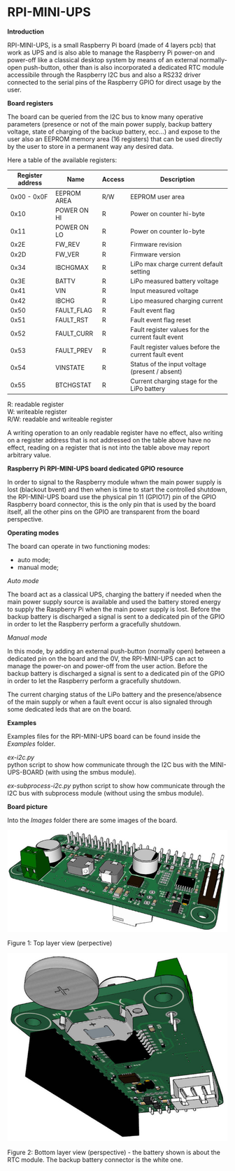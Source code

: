 # RPI-MINI-UPS

**Introduction**

RPI-MINI-UPS, is a small Raspberry Pi board (made of 4 layers pcb) that work as UPS and is also able to manage the Raspberry Pi power-on and power-off like a classical desktop system by means of an external normally-open push-button, other than is also incorporated a dedicated RTC module accessibile through the Raspberry I2C bus and also a RS232 driver connected to the serial pins of the Raspberry GPIO for direct usage by the user.

**Board registers**

The board can be queried from the I2C bus to know many operative parameters (presence or not of the main power supply, backup battery voltage, state of charging of the backup battery, ecc...) and expose to the user also an EEPROM memory area (16 registers) that can be used directly by the user to store in a permanent way any desired data.

Here a table of the available registers:

| Register address | Name        | Access | Description                                          |
| ---------------- | ----------- | ------ | ---------------------------------------------------- |
| 0x00 - 0x0F      | EEPROM AREA | R/W    | EEPROM user area                                     |
| 0x10             | POWER ON HI | R      | Power on counter hi-byte                             |
| 0x11             | POWER ON LO | R      | Power on counter lo-byte                             |
| 0x2E             | FW_REV      | R      | Firmware revision                                    |
| 0x2D             | FW_VER      | R      | Firmware version                                     |
| 0x34             | IBCHGMAX    | R      | LiPo max charge current default setting              |
| 0x3E             | BATTV       | R      | LiPo measured battery voltage                        |
| 0x41             | VIN         | R      | Input measured voltage                               |
| 0x42             | IBCHG       | R      | Lipo measured charging current                       |
| 0x50             | FAULT_FLAG  | R      | Fault event flag                                     |
| 0x51             | FAULT_RST   | R      | Fault event flag reset                               |
| 0x52             | FAULT_CURR  | R      | Fault register values for the current fault event    |
| 0x53             | FAULT_PREV  | R      | Fault register values before the current fault event |
| 0x54             | VINSTATE    | R      | Status of the input voltage (present / absent)       |
| 0x55             | BTCHGSTAT   | R      | Current charging stage for the LiPo battery          |

R: readable register  
W: writeable register  
R/W: readable and writeable register  

A writing operation to an only readable register have no effect, also writing on a register address that is not addressed on the table above have no effect, reading on a register that is not into the table above may report arbitrary value.

**Raspberry Pi RPI-MINI-UPS board dedicated GPIO resource**

In order to signal to the Raspberry module whwn the main power supply is lost (blackout bvent) and then when is time to start the controlled shutdown, the RPI-MINI-UPS board use the physical pin 11 (GPIO17) pin of the GPIO Raspberry board connector, this is the only pin that is used by the board itself, all the other pins on the GPIO are transparent from the board perspective.

**Operating modes**

The board can operate in two functioning modes:

- auto mode;
- manual mode;

*Auto mode*

The board act as a classical UPS, charging the battery if needed when the main power supply source is available and used the battery stored energy to supply the Raspberry Pi when the main power supply is lost. Before the backup battery is discharged a signal is sent to a dedicated pin of the GPIO in order to let the Raspberry perform a gracefully shutdown.

*Manual mode*

In this mode, by adding an external push-button (normally open) between a dedicated pin on the board and the 0V, the RPI-MINI-UPS can act to manage the power-on and power-off from the user action. Before the backup battery is discharged a signal is sent to a dedicated pin of the GPIO in order to let the Raspberry perform a gracefully shutdown.

The current charging status of the LiPo battery and the presence/absence of the main supply or when a fault event occur is also signaled through some dedicated leds that are on the board.

**Examples**

Examples files for the RPI-MINI-UPS board can be found inside the *Examples* folder.

*ex-i2c.py*  
python script to show how communicate through the I2C bus with the MINI-UPS-BOARD (with using the smbus module).

*ex-subprocess-i2c.py*
python script to show how communicate through the I2C bus with subprocess module (without using the smbus module).

**Board picture**

Into the *Images* folder there are some images of the board.

![Image](/Images/miniups_r0-1.jpg)

Figure 1: Top layer view (perpective)

![Image](/Images/miniups_r0-3.jpg)

Figure 2: Bottom layer view (perspective) - the battery shown is about the RTC module. The backup battery connector is the white one.
